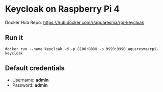 # Keycloak on Raspberry Pi 4

Docker Hub Repo: https://hub.docker.com/r/aquaresma/rpi-keycloak

## Run it
`docker run --name keycloak -d -p 8180:8080 -p 9990:9990 aquaresma/rpi-keycloak`

## Default credentials
- Username: **admin**
- Password: **admin**

